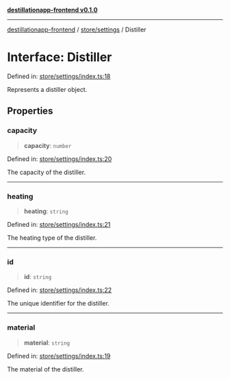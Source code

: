 [**destillationapp-frontend v0.1.0**](../../../README.md)

***

[destillationapp-frontend](../../../modules.md) / [store/settings](../README.md) / Distiller

# Interface: Distiller

Defined in: [store/settings/index.ts:18](https://github.com/DestillApp/main/blob/76aba95a5d8c1d9174ebde73d7b50f0ea64b491a/frontend/src/store/settings/index.ts#L18)

Represents a distiller object.

## Properties

### capacity

> **capacity**: `number`

Defined in: [store/settings/index.ts:20](https://github.com/DestillApp/main/blob/76aba95a5d8c1d9174ebde73d7b50f0ea64b491a/frontend/src/store/settings/index.ts#L20)

The capacity of the distiller.

***

### heating

> **heating**: `string`

Defined in: [store/settings/index.ts:21](https://github.com/DestillApp/main/blob/76aba95a5d8c1d9174ebde73d7b50f0ea64b491a/frontend/src/store/settings/index.ts#L21)

The heating type of the distiller.

***

### id

> **id**: `string`

Defined in: [store/settings/index.ts:22](https://github.com/DestillApp/main/blob/76aba95a5d8c1d9174ebde73d7b50f0ea64b491a/frontend/src/store/settings/index.ts#L22)

The unique identifier for the distiller.

***

### material

> **material**: `string`

Defined in: [store/settings/index.ts:19](https://github.com/DestillApp/main/blob/76aba95a5d8c1d9174ebde73d7b50f0ea64b491a/frontend/src/store/settings/index.ts#L19)

The material of the distiller.

